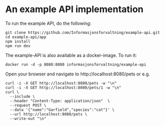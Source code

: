 # An example API implementation

To run the example API, do the following:
```
git clone https://github.com/Informasjonsforvaltning/example-api.git
cd example-api/app
npm install
npm run dev
```
The example-API is also available as a docker-image. To run it:
```
docker run -d -p 8080:8080 informasjonsforvaltning/example-api
```
Open your browser and navigate to http://localhost:8080/pets
or e.g.
```
curl -i -X GET http://localhost:8080/pets -w "\n"
curl -i -X GET http://localhost:8080/pets/1 -w "\n"
curl \
  --include \
  --header "Content-Type: application/json"  \
  --request POST \
  --data '{"name":"Garfield","species":"cat"}' \
  --url http://localhost:8080/pets \
  --write-out "\n"
```
